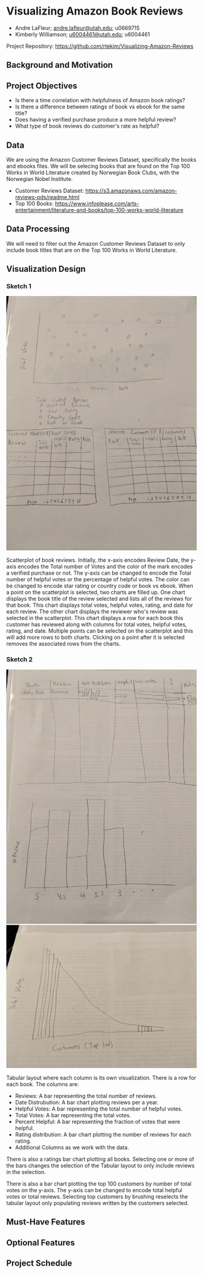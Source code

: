 # Visualizing Amazon Book Reviews
* Andre LaFleur; andre.lafleur@utah.edu; u0669715
* Kimberly Williamson; u6004461@utah.edu; u6004461

Project Repository: https://github.com/rtekim/Visualizing-Amazon-Reviews

## Background and Motivation

## Project Objectives
* Is there a time correlation with helpfulness of Amazon book ratings?
* Is there a difference between ratings of book vs ebook for the same title?
* Does having a verified purchase produce a more helpful review?
* What type of book reviews do customer's rate as helpful?

## Data

We are using the Amazon Customer Reviews Dataset, specifically the books and ebooks files. We will be selecing books that are found on the Top 100 Works in World Literature created by Norwegian Book Clubs, with the Norwegian Nobel Institute. 

* Customer Reviews Dataset: https://s3.amazonaws.com/amazon-reviews-pds/readme.html
* Top 100 Books: https://www.infoplease.com/arts-entertainment/literature-and-books/top-100-works-world-literature

## Data Processing

We will need to filter out the Amazon Customer Reviews Dataset to only include book titles that are on the Top 100 Works in World Literature. 

## Visualization Design

### Sketch 1

![Overview](figs/sketch1.png)

Scatterplot of book reviews. Initially, the x-axis encodes Review Date, the y-axis encodes the Total number of Votes and the color of the mark encodes a verified purchase or not. The y-axis can be changed to encode the Total number of helpful votes or the percentage of helpful votes. The color can be changed to encode star rating or country code or book vs ebook. When a point on the scatterplot is selected, two charts are filled up. One chart displays the book title of the review selected and lists all of the reviews for that book. This chart displays total votes, helpful votes, rating, and date for each review. The other chart displays the reviewer who's review was selected in the scatterplot. This chart displays a row for each book this customer has reviewed along with columns for total votes, helpful votes, rating, and date. Multiple points can be selected on the scatterplot and this will add more rows to both charts. Clicking on a point after it is selected removes the associated rows from the charts.

### Sketch 2

![Overview](figs/sketch2_1.jpg)
![Overview](figs/sketch2_2.jpg)

Tabular layout where each column is its own visualization. There is a row for each book. The columns are:
* Reviews: A bar representing the total number of reviews.
* Date Distrubution: A bar chart plotting reviews per a year.
* Helpful Votes: A bar representing the total number of helpful votes.
* Total Votes: A bar representing the total votes.
* Percent Helpful: A bar representing the fraction of votes that were helpful.
* Rating distribution: A bar chart plotting the number of reviews for each rating.
* Additional Columns as we work with the data.

There is also a ratings bar chart plotting all books. Selecting one or more of the bars changes the selection of the Tabular layout to only include reviews in the selection.

There is also a bar chart plotting the top 100 customers by number of total votes on the y-axis. The y-axis can be changed to encode total helpful votes or total reviews. Selecting top customers by brushing reselects the tabular layout only populating reviews written by the customers selected. 

## Must-Have Features

## Optional Features

## Project Schedule